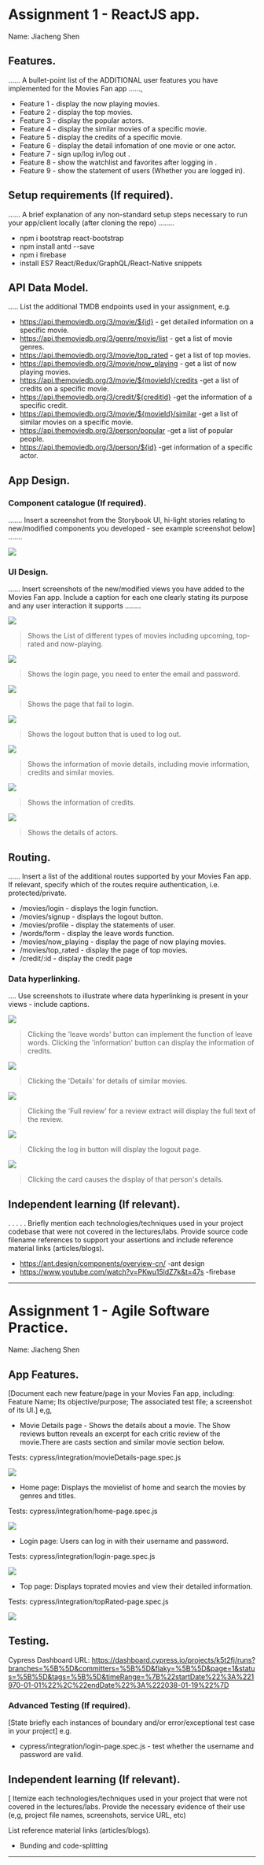 # Assignment 1 - ReactJS app.

Name: Jiacheng Shen

## Features.

...... A bullet-point list of the ADDITIONAL user features you have implemented for the  Movies Fan app ......,
 
 + Feature 1 - display the now playing movies.
 + Feature 2 - display the top movies.
 + Feature 3 - display the popular actors.
 + Feature 4 - display the similar movies of a specific movie.
 + Feature 5 - display the credits of a specific movie.
 + Feature 6 - display the detail infomation of one movie or one actor.
 + Feature 7 - sign up/log in/log out .
 + Feature 8 - show the watchlist and favorites after logging in .
 + Feature 9 - show the statement of users (Whether you are logged in).

## Setup requirements (If required).

...... A brief explanation of any non-standard setup steps necessary to run your app/client locally (after cloning the repo) ........
+ npm i bootstrap react-bootstrap
+ npm install antd --save
+ npm i firebase
+ install ES7 React/Redux/GraphQL/React-Native snippets

## API Data Model.

..... List the additional TMDB endpoints used in your assignment, e.g.

+ https://api.themoviedb.org/3/movie/${id} - get detailed information on a specific movie. 
+ https://api.themoviedb.org/3/genre/movie/list - get a list of movie genres.
+ https://api.themoviedb.org/3/movie/top_rated - get a list of top movies. 
+ https://api.themoviedb.org/3/movie/now_playing - get a list of now playing movies.
+ https://api.themoviedb.org/3/movie/${movieId}/credits -get a list of credits on a specific movie.
+ https://api.themoviedb.org/3/credit/${creditId} -get the information of a specific credit.
+ https://api.themoviedb.org/3/movie/${movieId}/similar -get a list of similar movies on a specific movie.
+ https://api.themoviedb.org/3/person/popular -get a list of popular people.
+ https://api.themoviedb.org/3/person/${id} -get information of a specific actor.

## App Design.
### Component catalogue (If required).

....... Insert a screenshot from the Storybook UI, hi-light stories relating to new/modified components you developed - see example screenshot below] .......

![][catalogue]

### UI Design.

...... Insert screenshots of the new/modified views you have added to the Movies Fan app. Include a caption for each one clearly stating its purpose and any user interaction it supports ........

![][homeUI]
>Shows the List of different types of movies including upcoming, top-rated and now-playing.

![][Login]
>Shows the login page, you need to enter the email and password. 

![][LoginFail]
>Shows the page that fail to login.

![][Logout]
>Shows the logout button that is used to log out.

![][Showcredit]
>Shows the information of movie details, including movie information, credits and similar movies.

![][CreditDetails]
>Shows the information of credits.

![][ActorDetails]
>Shows the details of actors.

## Routing.

...... Insert a list of the additional routes supported by your Movies Fan app. If relevant, specify which of the routes require authentication, i.e. protected/private.

+ /movies/login - displays the login function.
+ /movies/signup - displays the logout button.
+ /movies/profile - display the statements of user.
+ /words/form - display the leave words function.
+ /movies/now_playing - display the page of now playing movies.
+ /movies/top_rated - display the page of top movies.
+ /credit/:id - display the credit page

### Data hyperlinking.

.... Use screenshots to illustrate where data hyperlinking is present in your views - include captions.

![][creditButton]
> Clicking the 'leave words' button can implement the function of leave words.
> Clicking the 'information' button can display the information of credits.

![][similarMovieButton]
>Clicking the 'Details' for details of similar movies.

![][FullReview]
>Clicking the 'Full review' for a review extract will display the full text of the review.

![][Login1]
>Clicking the log in button will display the logout page.

![][Image]
>Clicking the card causes the display of that person's details.

## Independent learning (If relevant).

. . . . . Briefly mention each technologies/techniques used in your project codebase that were not covered in the lectures/labs. Provide source code filename references to support your assertions and include reference material links (articles/blogs).
+ https://ant.design/components/overview-cn/ -ant design
+ https://www.youtube.com/watch?v=PKwu15ldZ7k&t=47s -firebase
---------------------------------

# Assignment 1 - Agile Software Practice.

Name: Jiacheng Shen

## App Features.

[Document each new feature/page in your Movies Fan app, including: Feature Name; Its objective/purpose; The associated test file; a screenshot of its UI.]
e,g,
 
+ Movie Details page - Shows the details about a movie. The Show reviews button reveals an excerpt for each critic review of the movie.There are casts section and similar movie section below.

Tests: cypress/integration/movieDetails-page.spec.js 

![][movieDetails]

+ Home page: Displays the movielist of home and search the movies by genres and titles.

Tests: cypress/integration/home-page.spec.js 

![][homepage]

+ Login page: Users can log in with their username and password.

Tests: cypress/integration/login-page.spec.js 

![][logintest]

+ Top page: Displays toprated movies and view their detailed information.

Tests: cypress/integration/topRated-page.spec.js 

![][toptest]

## Testing.

Cypress Dashboard URL: https://dashboard.cypress.io/projects/k5t2fj/runs?branches=%5B%5D&committers=%5B%5D&flaky=%5B%5D&page=1&status=%5B%5D&tags=%5B%5D&timeRange=%7B%22startDate%22%3A%221970-01-01%22%2C%22endDate%22%3A%222038-01-19%22%7D

### Advanced Testing (If required).

[State briefly each instances of boundary and/or error/exceptional test case in your project]
e.g.

+ cypress/integration/login-page.spec.js - test whether the username and password are valid. 

## Independent learning (If relevant).

[ Itemize each technologies/techniques used in your project that were not covered in the lectures/labs. Provide the necessary evidence of their use (e,g, project file names, screenshots, service URL, etc)

List reference material links (articles/blogs).
+ Bunding and code-splitting
---------------------------------
[catalogue]: ./public/catalogue.png
[homeUI]: ./public/homeUI.png
[Login]: ./public/Login.png
[LoginFail]: ./public/LoginFail.png
[Logout]: ./public/Logout.png
[Showcredit]: ./public/Showcredit.png
[CreditDetails]: ./public/CreditDetails.png
[ActorDetails]: ./public/ActorDetails.png
[creditButton]: ./public/creditButton.png
[similarMovieButton]: ./public/similarMovieButton.png
[FullReview]: ./public/FullReview.png
[Login1]: ./public/Login1.png
[Image]: ./public/Image.png
[movieDetails]: ./public/movieDetails.png
[homepage]: ./public/homepage.png
[logintest]: ./public/logintest.png
[toptest]: ./public/toptest.png